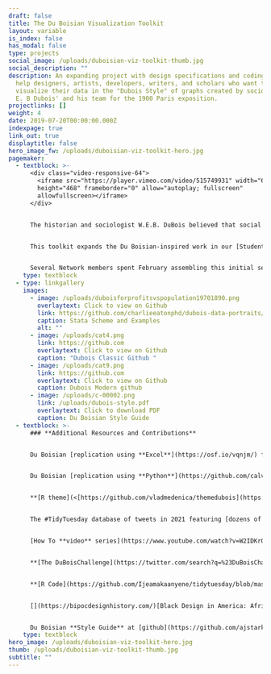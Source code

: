 ```yaml
---
draft: false
title: The Du Boisian Visualization Toolkit
layout: variable
is_index: false
has_modal: false
type: projects
social_image: /uploads/duboisian-viz-toolkit-thumb.jpg
social_description: ""
description: An expanding project with design specifications and coding tools to
  help designers, artists, developers, writers, and scholars who want to
  visualize their data in the "Dubois Style" of graphs created by sociologist W.
  E. B Dubois' and his team for the 1900 Paris exposition.
projectlinks: []
weight: 4
date: 2019-07-20T00:00:00.000Z
indexpage: true
link_out: true
displaytitle: false
hero_image_fw: /uploads/duboisian-viz-toolkit-hero.jpg
pagemaker:
  - textblock: >-
      <div class="video-responsive-64">
        <iframe src="https://player.vimeo.com/video/515749931" width="640"
        height="468" frameborder="0" allow="autoplay; fullscreen"
        allowfullscreen></iframe>
      </div>


      The historian and sociologist W.E.B. DuBois believed that social science data should be evocative. In the 2018 essay collection *W.E.B. Du Bois’s Data Portraits: Visualizing Black America*, architecture scholar Mabel O. Wilson describes how Du Bois used infographics and various artistic media to counter assertions by Georg Wilhelm Friedrich Hegel that Africans were “incapable of any development of culture” and that the black experience was characterized by “sensuous arbitrariness.” In the same volume, designer Silas Munro explains just how important the arts were for Du Bois’s scientific argument: “The Du Bois infographics were published twenty years before the founding of Bauhaus,” and their modular style predated “the rise of dominant European avant-garde movements… considered to have their origins in Russian constructivism, De Stijl, and Italian futurism.” Du Bois’s charts are both scientific and evocative. And they are provocative. They draw in viewers to study them, to make new insights, to raise new questions, and to take positive action.


      This toolkit expands the Du Boisian-inspired work in our [Student Debt Initiative](https://www.dignityanddebt.org/projects/student-debt-initiative/). As part of that project, the Dignity and Network and the **[VizE Lab](https://vizelab.princeton.edu/)** at Princeton adopted the style of Du Bois in a series of charts "[The Problem of the Colored Lines](https://www.dignityanddebt.org/projects/student-debt-racial-disparities/)" and an [interactive student loan re-calculator](https://www.dignityanddebt.org/projects/student-debt-calculator/) that depict contemporary research on how racial color lines organize data on student loan debt. 


      Several Network members spent February assembling this initial set of tools to honor Black History Month 2021. These tools offer design specifications and coding tools to help designers, artists, developers, writers, and scholars who want to visualize their data in the "Dubois Style" of graphs created by sociologist W. E. B Dubois' and his team for the 1900 Paris exposition.
    type: textblock
  - type: linkgallery
    images:
      - image: /uploads/duboisforprofitsvspopulation19701890.png
        overlaytext: Click to view on Github
        link: https://github.com/charlieeatonphd/dubois-data-portraits/tree/master/statascheme
        caption: Stata Scheme and Examples
        alt: ""
      - image: /uploads/cat4.png
        link: https://github.com
        overlaytext: Click to view on Github
        caption: "Dubois Classic Github "
      - image: /uploads/cat9.png
        link: https://github.com
        overlaytext: Click to view on Github
        caption: Dubois Modern github
      - image: /uploads/c-00002.png
        link: /uploads/dubois-style.pdf
        overlaytext: Click to download PDF
        caption: Du Boisian Style Guide
  - textblock: >-
      ### **Additional Resources and Contributions**


      Du Boisian [replication using **Excel**](https://osf.io/vqnjm/) from Philip Cohen


      Du Boisian [replication using **Python**](https://github.com/calvarez55/duboischallenge/blob/main/Challenge1.ipynb) from Camila Alvarez


      **[R theme](<[https://github.com/vladmedenica/themedubois](https://github.com/vladmedenica/themedubois "https://github.com/vladmedenica/themedubois">)** from Vlad Enrique Medenica [](https://github.com/vladmedenica/themedubois "https\://github.com/vladmedenica/themedubois")


      The #TidyTuesday database of tweets in 2021 featuring [dozens of images and links to **R code**](<[https://www.notion.so/8cfed86c707e4974b2f483716c35bac3?v=94b0d46822234f899b6206a3bec5c767](https://www.notion.so/8cfed86c707e4974b2f483716c35bac3?v=94b0d46822234f899b6206a3bec5c767 "https://www.notion.so/8cfed86c707e4974b2f483716c35bac3?v=94b0d46822234f899b6206a3bec5c767")>) for Du Boisian replications. [](https://www.notion.so/8cfed86c707e4974b2f483716c35bac3?v=94b0d46822234f899b6206a3bec5c767 "https\://www.notion.so/8cfed86c707e4974b2f483716c35bac3?v=94b0d46822234f899b6206a3bec5c767")


      [How To **video** series](https://www.youtube.com/watch?v=W2IDKrGaYJU&feature=youtu.be) for Du Boisian Data Viz in **Tableau**[](https://www.youtube.com/watch?v=W2IDKrGaYJU&feature=youtu.be)


      **[The DuBoisChallenge](https://twitter.com/search?q=%23DuBoisChallenge&src=recent_search_click)** on Twitter


      **[R Code](https://github.com/Ijeamakaanyene/tidytuesday/blob/master/scripts/2021_06_dubois_data.Rmd)** by #DuBoisChallenge Contributors


      [](https://bipocdesignhistory.com/)[Black Design in America: African Americans and the African Diaspora in Graphic Design](https://bipocdesignhistory.com/)


      Du Boisian **Style Guide** at [github](https://github.com/ajstarks/dubois-data-portraits/blob/master/dubois-style.pdf) from AJ Starks (see above)
    type: textblock
hero_image: /uploads/duboisian-viz-toolkit-hero.jpg
thumb: /uploads/duboisian-viz-toolkit-thumb.jpg
subtitle: ""
---
```

